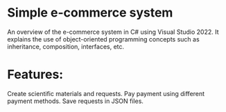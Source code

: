 # Simple e-commerce system
An overview of the e-commerce system in C# using Visual Studio 2022. It explains the use of object-oriented programming concepts such as inheritance, composition, interfaces, etc.

# Features:
Create scientific materials and requests.
Pay payment using different payment methods.
Save requests in JSON files.
